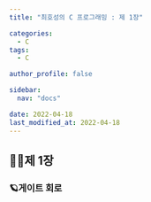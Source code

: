 ```yaml
---
title: "최호성의 C 프로그래밍 : 제 1장"

categories:
  - C
tags:
  - C

author_profile: false

sidebar:
  nav: "docs"

date: 2022-04-18
last_modified_at: 2022-04-18
---
```



## 🙇‍♀️제 1장


### 🪐게이트 회로